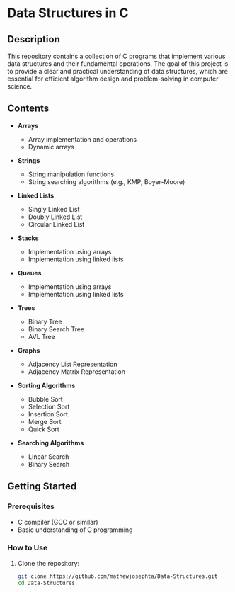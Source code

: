 # Data Structures in C

## Description

This repository contains a collection of C programs that implement various data structures and their fundamental operations. The goal of this project is to provide a clear and practical understanding of data structures, which are essential for efficient algorithm design and problem-solving in computer science.

## Contents

- **Arrays**
  - Array implementation and operations
  - Dynamic arrays

- **Strings**
  - String manipulation functions
  - String searching algorithms (e.g., KMP, Boyer-Moore)

- **Linked Lists**
  - Singly Linked List
  - Doubly Linked List
  - Circular Linked List

- **Stacks**
  - Implementation using arrays
  - Implementation using linked lists

- **Queues**
  - Implementation using arrays
  - Implementation using linked lists

- **Trees**
  - Binary Tree
  - Binary Search Tree
  - AVL Tree

- **Graphs**
  - Adjacency List Representation
  - Adjacency Matrix Representation

- **Sorting Algorithms**
  - Bubble Sort
  - Selection Sort
  - Insertion Sort
  - Merge Sort
  - Quick Sort

- **Searching Algorithms**
  - Linear Search
  - Binary Search

## Getting Started

### Prerequisites

- C compiler (GCC or similar)
- Basic understanding of C programming

### How to Use

1. Clone the repository:
   ```bash
   git clone https://github.com/mathewjosephta/Data-Structures.git
   cd Data-Structures
